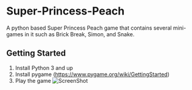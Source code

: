 # Super-Princess-Peach
A python based Super Princess Peach game that contains several mini-games in it such as Brick Break, Simon, and Snake.

## Getting Started
1. Install Python 3 and up 
2. Install pygame (https://www.pygame.org/wiki/GettingStarted)
3. Play the game
![ScreenShot](https://raw.github.com/{username}/{repository}/{branch}/{path})

